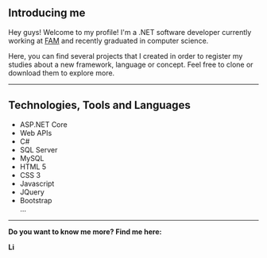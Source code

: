 <h2>Introducing me</h2>
<p>Hey guys! Welcome to my profile! I'm a .NET software developer currently working at <a target="_blank" href="https://vemprafam.com.br/sobre-a-fam/">FAM</a> and recently graduated in computer science.</p>

<p>Here, you can find several projects that I created in order to register my studies about a new framework, language or concept. Feel free to clone or download them to explore more.</p>
  
---
<h2>Technologies, Tools and Languages</h2>

<ul>
  <li>ASP.NET Core</li>
  <li>Web APIs</li>
  <li>C#</li>
  <li>SQL Server</li>
  <li>MySQL</li>
  <li>HTML 5</li>
  <li>CSS 3</li>
  <li>Javascript</li>
  <li>JQuery</li>
  <li>Bootstrap</li>
  ...
</ul>

---
<p><strong>Do you want to know me more? Find me here:<strong></p>
<a target="_blank" href="https://www.linkedin.com/in/paulo-silas-dos-anjos-oliveira-a0819b9b/">
  <img align="left" alt="LinkdeIN" width="16px" src="https://cdn.jsdelivr.net/npm/simple-icons@v3/icons/linkedin.svg" />
